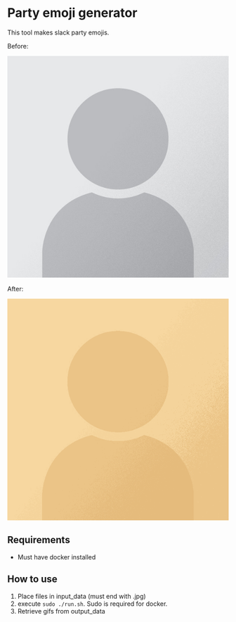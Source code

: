 # Party emoji generator
This tool makes slack party emojis.

Before:

![](/input_data/Portrait_Placeholder.jpg)

After:

![](/output_data/Portrait_Placeholder.jpg.gif)

## Requirements
- Must have docker installed

## How to use
1. Place files in input_data (must end with .jpg)
2. execute `sudo ./run.sh`. Sudo is required for docker.
3. Retrieve gifs from output_data
